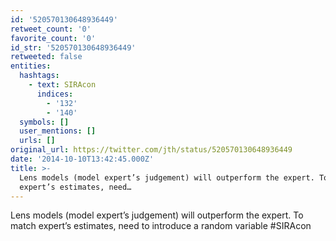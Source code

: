 ```yaml
---
id: '520570130648936449'
retweet_count: '0'
favorite_count: '0'
id_str: '520570130648936449'
retweeted: false
entities:
  hashtags:
    - text: SIRAcon
      indices:
        - '132'
        - '140'
  symbols: []
  user_mentions: []
  urls: []
original_url: https://twitter.com/jth/status/520570130648936449
date: '2014-10-10T13:42:45.000Z'
title: >-
  Lens models (model expert’s judgement) will outperform the expert. To match
  expert’s estimates, need…
---
```


Lens models (model expert’s judgement) will outperform the expert. To match expert’s estimates, need to introduce a random variable #SIRAcon